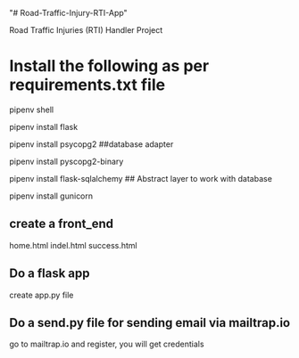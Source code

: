 "# Road-Traffic-Injury-RTI-App" 

Road Traffic Injuries (RTI) Handler Project


# Install the following as per requirements.txt file
pipenv shell

pipenv install flask

pipenv install psycopg2 ##database adapter

pipenv install pyscopg2-binary 

pipenv install flask-sqlalchemy ## Abstract layer to work with database

pipenv install gunicorn



## create a front_end
home.html
indel.html 
success.html

## Do a flask app
create app.py file

## Do a send.py file for sending email via mailtrap.io
go to mailtrap.io and register, you will get credentials 